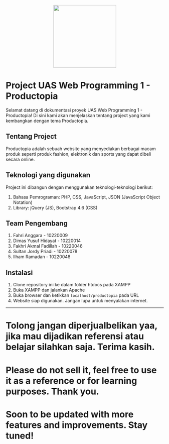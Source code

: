 
<p align="center"><a href="https://bsi.ac.id" target="_blank"><img src="https://pbs.twimg.com/media/DpNiWO7UcAUQKEq.png" width="200"></a></p>

# Project UAS Web Programming 1 - Productopia

Selamat datang di dokumentasi proyek UAS Web Programming 1 - Productopia! Di sini kami akan menjelaskan tentang project yang kami kembangkan dengan tema Productopia.

## Tentang Project

Productopia adalah sebuah website yang menyediakan berbagai macam produk seperti produk fashion, elektronik dan sports yang dapat dibeli secara online.

## Teknologi yang digunakan

Project ini dibangun dengan menggunakan teknologi-teknologi berikut:
1. Bahasa Pemrograman: PHP, CSS, JavaScript, JSON (JavaScript Object Notation)
2. Library: jQuery (JS), Bootstrap 4.6 (CSS)

## Team Pengembang 

1. Fahri Anggara - 10220009
2. Dimas Yusuf Hidayat - 10220014
3. Fakhri Akmal Fadillah - 10220046
4. Sultan Jordy Priadi - 10220078
5. Ilham Ramadan - 10220048

## Instalasi

1. Clone repository ini ke dalam folder htdocs pada XAMPP
2. Buka XAMPP dan jalankan Apache 
3. Buka browser dan ketikkan `localhost/productopia` pada URL
4. Website siap digunakan. Jangan lupa untuk menyalakan internet.

---

# Tolong jangan diperjualbelikan yaa, jika mau dijadikan referensi atau belajar silahkan saja. Terima kasih.
# Please do not sell it, feel free to use it as a reference or for learning purposes. Thank you.

# Soon to be updated with more features and improvements. Stay tuned!